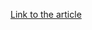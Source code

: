 [Link to the article](https://www.cisa.gov/news-events/alerts/2025/03/10/cisa-adds-five-known-exploited-vulnerabilities-catalog)
